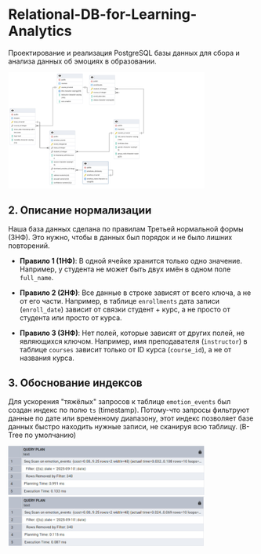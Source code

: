 # Relational-DB-for-Learning-Analytics

Проектирование и реализация PostgreSQL базы данных для сбора и анализа данных об эмоциях в образовании.

<img src="images/er.pgerd.png" alt="ER-диаграмма базы данных" width="400">

## 2. Описание нормализации

Наша база данных сделана по правилам Третьей нормальной формы (3НФ). Это нужно, чтобы в данных был порядок и не было лишних повторений.

* **Правило 1 (1НФ)**: В одной ячейке хранится только одно значение. Например, у студента не может быть двух имён в одном поле `full_name`.

* **Правило 2 (2НФ)**: Все данные в строке зависят от всего ключа, а не от его части. Например, в таблице `enrollments` дата записи (`enroll_date`) зависит от связки студент + курс, а не просто от студента или просто от курса.

* **Правило 3 (3НФ)**: Нет полей, которые зависят от других полей, не являющихся ключом. Например, имя преподавателя (`instructor`) в таблице `courses` зависит только от ID курса (`course_id`), а не от названия курса.

## 3. Обоснование индексов
Для ускорения "тяжёлых" запросов к таблице `emotion_events` был создан индекс по полю `ts` (timestamp). Потому-что запросы фильтруют данные по дате или временному диапазону, этот индекс позволяет базе данных быстро находить нужные записи, не сканируя всю таблицу. (B-Tree по умолчанию)

<img src="images/before_index.jpg" alt="После индексирование" width="400">

<img src="images/after_index.jpg" alt="После индексирование" width="400">

